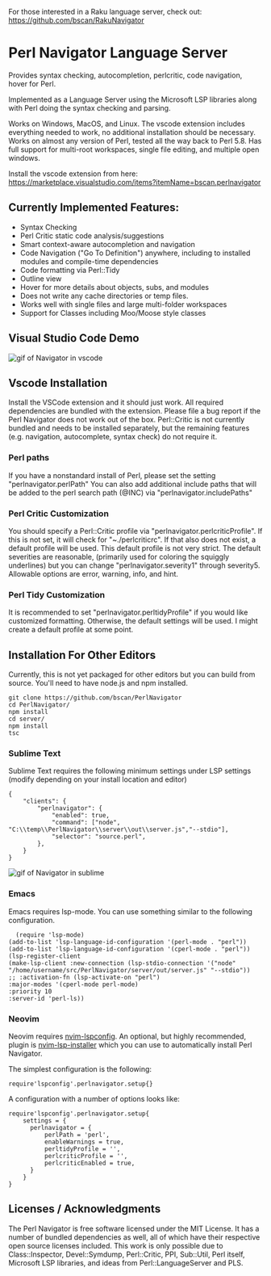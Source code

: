 For those interested in a Raku language server, check out: https://github.com/bscan/RakuNavigator

# Perl Navigator Language Server
Provides syntax checking, autocompletion, perlcritic, code navigation, hover for Perl.

Implemented as a Language Server using the Microsoft LSP libraries along with Perl doing the syntax checking and parsing.  

Works on Windows, MacOS, and Linux. The vscode extension includes everything needed to work, no additional installation should be necessary.
Works on almost any version of Perl, tested all the way back to Perl 5.8. Has full support for multi-root workspaces, single file editing, and multiple open windows.

Install the vscode extension from here: https://marketplace.visualstudio.com/items?itemName=bscan.perlnavigator 

## Currently Implemented Features:
* Syntax Checking
* Perl Critic static code analysis/suggestions
* Smart context-aware autocompletion and navigation
* Code Navigation ("Go To Definition") anywhere, including to installed modules and compile-time dependencies
* Code formatting via Perl::Tidy
* Outline view
* Hover for more details about objects, subs, and modules
* Does not write any cache directories or temp files.
* Works well with single files and large multi-folder workspaces
* Support for Classes including Moo/Moose style classes

## Visual Studio Code Demo

![gif of Navigator in vscode](https://raw.githubusercontent.com/bscan/PerlNavigator/main/Demo.gif)


## Vscode Installation
Install the VSCode extension and it should just work. All required dependencies are bundled with the extension. 
Please file a bug report if the Perl Navigator does not work out of the box.
Perl::Critic is not currently bundled and needs to be installed separately, but the remaining features (e.g. navigation, autocomplete, syntax check) do not require it.


### Perl paths
If you have a nonstandard install of Perl, please set the setting "perlnavigator.perlPath"
You can also add additional include paths that will be added to the perl search path (@INC) via "perlnavigator.includePaths" 


### Perl Critic Customization 
You should specify a Perl::Critic profile via "perlnavigator.perlcriticProfile". If this is not set, it will check for "~./perlcriticrc".
If that also does not exist, a default profile will be used. This default profile is not very strict.
The default severities are reasonable, (primarily used for coloring the squiggly underlines) but you can change "perlnavigator.severity1" through severity5. Allowable options are error, warning, info, and hint.

### Perl Tidy Customization
It is recommended to set "perlnavigator.perltidyProfile" if you would like customized formatting. Otherwise, the default settings will be used. I might create a default profile at some point. 

## Installation For Other Editors
Currently, this is not yet packaged for other editors but you can build from source. You'll need to have node.js and npm installed.
```
git clone https://github.com/bscan/PerlNavigator
cd PerlNavigator/
npm install
cd server/
npm install
tsc
```

### Sublime Text
Sublime Text requires the following minimum settings under LSP settings (modify depending on your install location and editor)
```
{
    "clients": {
        "perlnavigator": {
            "enabled": true,
            "command": ["node", "C:\\temp\\PerlNavigator\\server\\out\\server.js","--stdio"],
            "selector": "source.perl",
        },
    }
}
```

![gif of Navigator in sublime](https://raw.githubusercontent.com/bscan/PerlNavigator/main/images/Sublime.gif)

### Emacs
Emacs requires lsp-mode. You can use something similar to the following configuration. 
```
  (require 'lsp-mode)
(add-to-list 'lsp-language-id-configuration '(perl-mode . "perl"))
(add-to-list 'lsp-language-id-configuration '(cperl-mode . "perl"))
(lsp-register-client
(make-lsp-client :new-connection (lsp-stdio-connection '("node" "/home/username/src/PerlNavigator/server/out/server.js" "--stdio"))
;; :activation-fn (lsp-activate-on "perl")
:major-modes '(cperl-mode perl-mode)
:priority 10
:server-id 'perl-ls))
```

### Neovim
Neovim requires [nvim-lspconfig](https://github.com/neovim/nvim-lspconfig). An optional, but highly recommended,
plugin is [nvim-lsp-installer](https://github.com/williamboman/nvim-lsp-installer) which you can use to automatically
install Perl Navigator.

The simplest configuration is the following:
```
require'lspconfig'.perlnavigator.setup{}
```
A configuration with a number of options looks like:
```
require'lspconfig'.perlnavigator.setup{
    settings = {
      perlnavigator = {
          perlPath = 'perl',
          enableWarnings = true,
          perltidyProfile = '',
          perlcriticProfile = '',
          perlcriticEnabled = true,
      }
    }
}
```

## Licenses / Acknowledgments
The Perl Navigator is free software licensed under the MIT License. It has a number of bundled dependencies as well, all of which have their respective open source licenses included.
This work is only possible due to Class::Inspector, Devel::Symdump, Perl::Critic, PPI, Sub::Util, Perl itself, Microsoft LSP libraries, and ideas from Perl::LanguageServer and PLS.
